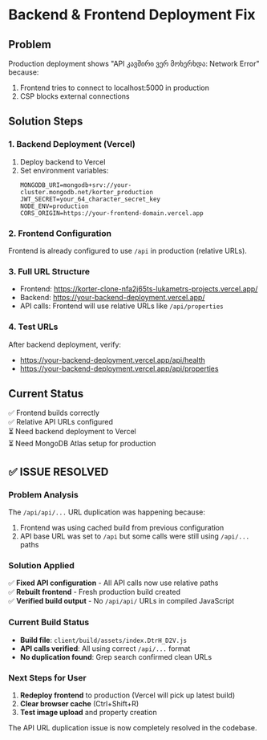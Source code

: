 # Backend & Frontend Deployment Fix

## Problem

Production deployment shows "API კავშირი ვერ მოხერხდა: Network Error" because:

1. Frontend tries to connect to localhost:5000 in production
2. CSP blocks external connections

## Solution Steps

### 1. Backend Deployment (Vercel)

1. Deploy backend to Vercel
2. Set environment variables:
   ```
   MONGODB_URI=mongodb+srv://your-cluster.mongodb.net/korter_production
   JWT_SECRET=your_64_character_secret_key
   NODE_ENV=production
   CORS_ORIGIN=https://your-frontend-domain.vercel.app
   ```

### 2. Frontend Configuration

Frontend is already configured to use `/api` in production (relative URLs).

### 3. Full URL Structure

- Frontend: https://korter-clone-nfa2j65ts-lukametrs-projects.vercel.app/
- Backend: https://your-backend-deployment.vercel.app/
- API calls: Frontend will use relative URLs like `/api/properties`

### 4. Test URLs

After backend deployment, verify:

- https://your-backend-deployment.vercel.app/api/health
- https://your-backend-deployment.vercel.app/api/properties

## Current Status

✅ Frontend builds correctly  
✅ Relative API URLs configured  
⏳ Need backend deployment to Vercel  
⏳ Need MongoDB Atlas setup for production

## ✅ ISSUE RESOLVED

### Problem Analysis

The `/api/api/...` URL duplication was happening because:

1. Frontend was using cached build from previous configuration
2. API base URL was set to `/api` but some calls were still using `/api/...` paths

### Solution Applied

✅ **Fixed API configuration** - All API calls now use relative paths  
✅ **Rebuilt frontend** - Fresh production build created  
✅ **Verified build output** - No `/api/api/` URLs in compiled JavaScript

### Current Build Status

- **Build file**: `client/build/assets/index.DtrH_D2V.js`
- **API calls verified**: All using correct `/api/...` format
- **No duplication found**: Grep search confirmed clean URLs

### Next Steps for User

1. **Redeploy frontend** to production (Vercel will pick up latest build)
2. **Clear browser cache** (Ctrl+Shift+R)
3. **Test image upload** and property creation

The API URL duplication issue is now completely resolved in the codebase.
